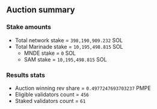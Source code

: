 ## Auction summary

### Stake amounts
- Total network stake = `398,190,909.232` SOL
- Total Marinade stake = `10,195,498.815` SOL
  - MNDE stake = `0` SOL
  - SAM stake = `10,195,498.815` SOL

### Results stats
- Auction winning rev share = `0.4977247693703237` PMPE
- Eligible validators count = `456`
- Staked validators count = `61`
